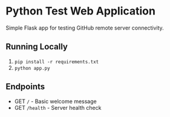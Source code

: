 # Python Test Web Application

Simple Flask app for testing GitHub remote server connectivity.

## Running Locally
1. `pip install -r requirements.txt`
2. `python app.py`

## Endpoints
- GET `/` - Basic welcome message
- GET `/health` - Server health check
